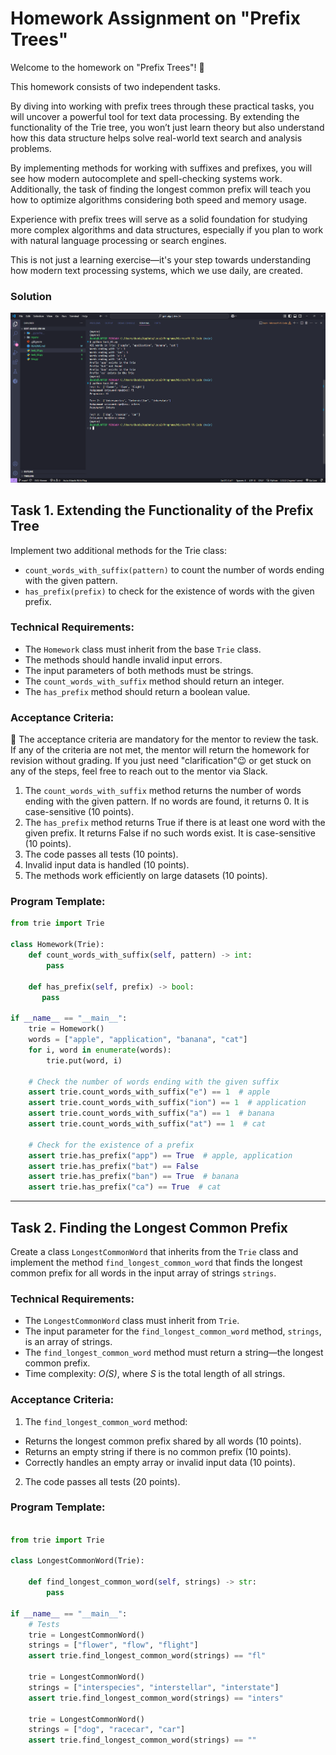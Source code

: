 # Homework Assignment on "Prefix Trees"

Welcome to the homework on "Prefix Trees"! 🙂

This homework consists of two independent tasks.

By diving into working with prefix trees through these practical tasks, you will uncover a powerful tool for text data processing. By extending the functionality of the Trie tree, you won’t just learn theory but also understand how this data structure helps solve real-world text search and analysis problems.

By implementing methods for working with suffixes and prefixes, you will see how modern autocomplete and spell-checking systems work. Additionally, the task of finding the longest common prefix will teach you how to optimize algorithms considering both speed and memory usage.

Experience with prefix trees will serve as a solid foundation for studying more complex algorithms and data structures, especially if you plan to work with natural language processing or search engines.

This is not just a learning exercise—it's your step towards understanding how modern text processing systems, which we use daily, are created.

### Solution
![screenshot](./assets/screenshot.png)


## Task 1. Extending the Functionality of the Prefix Tree

Implement two additional methods for the Trie class:

- `count_words_with_suffix(pattern)` to count the number of words ending with the given pattern.
- `has_prefix(prefix)` to check for the existence of words with the given prefix.

### Technical Requirements:

- The `Homework` class must inherit from the base `Trie` class.
- The methods should handle invalid input errors.
- The input parameters of both methods must be strings.
- The `count_words_with_suffix` method should return an integer.
- The `has_prefix` method should return a boolean value.

### Acceptance Criteria:

📌 The acceptance criteria are mandatory for the mentor to review the task. If any of the criteria are not met, the mentor will return the homework for revision without grading. If you just need "clarification"😉 or get stuck on any of the steps, feel free to reach out to the mentor via Slack.

1. The `count_words_with_suffix` method returns the number of words ending with the given pattern. If no words are found, it returns 0. It is case-sensitive (10 points).
2. The `has_prefix` method returns True if there is at least one word with the given prefix. It returns False if no such words exist. It is case-sensitive (10 points).
3. The code passes all tests (10 points).
4. Invalid input data is handled (10 points).
5. The methods work efficiently on large datasets (10 points).

### Program Template:

```python
from trie import Trie

class Homework(Trie):
    def count_words_with_suffix(self, pattern) -> int:
        pass

    def has_prefix(self, prefix) -> bool:
       pass

if __name__ == "__main__":
    trie = Homework()
    words = ["apple", "application", "banana", "cat"]
    for i, word in enumerate(words):
        trie.put(word, i)

    # Check the number of words ending with the given suffix
    assert trie.count_words_with_suffix("e") == 1  # apple
    assert trie.count_words_with_suffix("ion") == 1  # application
    assert trie.count_words_with_suffix("a") == 1  # banana
    assert trie.count_words_with_suffix("at") == 1  # cat

    # Check for the existence of a prefix
    assert trie.has_prefix("app") == True  # apple, application
    assert trie.has_prefix("bat") == False
    assert trie.has_prefix("ban") == True  # banana
    assert trie.has_prefix("ca") == True  # cat

```

***

## Task 2. Finding the Longest Common Prefix

Create a class `LongestCommonWord` that inherits from the `Trie` class and implement the method `find_longest_common_word` that finds the longest common prefix for all words in the input array of strings `strings`.

### Technical Requirements:

- The `LongestCommonWord` class must inherit from `Trie`.
- The input parameter for the `find_longest_common_word` method, `strings`, is an array of strings.
- The `find_longest_common_word` method must return a string—the longest common prefix.
- Time complexity:  *O(S)*, where *S* is the total length of all strings.

### Acceptance Criteria:

1. The `find_longest_common_word` method:
  - Returns the longest common prefix shared by all words (10 points).
  - Returns an empty string if there is no common prefix (10 points).
  - Correctly handles an empty array or invalid input data (10 points).

2. The code passes all tests (20 points).

### Program Template:

```python

from trie import Trie

class LongestCommonWord(Trie):

    def find_longest_common_word(self, strings) -> str:
        pass

if __name__ == "__main__":
    # Tests
    trie = LongestCommonWord()
    strings = ["flower", "flow", "flight"]
    assert trie.find_longest_common_word(strings) == "fl"

    trie = LongestCommonWord()
    strings = ["interspecies", "interstellar", "interstate"]
    assert trie.find_longest_common_word(strings) == "inters"

    trie = LongestCommonWord()
    strings = ["dog", "racecar", "car"]
    assert trie.find_longest_common_word(strings) == ""

```
